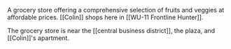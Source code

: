 A grocery store offering a comprehensive selection of fruits and veggies at affordable prices. [[Colin]] shops here in [[WU-11 Frontline Hunter]].

The grocery store is near the [[central business district]], the plaza, and [[Colin]]'s apartment.